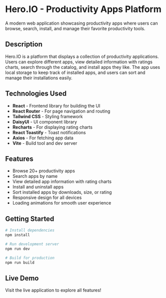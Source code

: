 # Hero.IO - Productivity Apps Platform

A modern web application showcasing productivity apps where users can browse, search, install, and manage their favorite productivity tools.

## Description

Hero.IO is a platform that displays a collection of productivity applications. Users can explore different apps, view detailed information with ratings charts, search through the catalog, and install apps they like. The app uses local storage to keep track of installed apps, and users can sort and manage their installations easily.

## Technologies Used

- **React** - Frontend library for building the UI
- **React Router** - For page navigation and routing
- **Tailwind CSS** - Styling framework
- **DaisyUI** - UI component library
- **Recharts** - For displaying rating charts
- **React Toastify** - Toast notifications
- **Axios** - For fetching app data
- **Vite** - Build tool and dev server

## Features

- Browse 20+ productivity apps
- Search apps by name
- View detailed app information with rating charts
- Install and uninstall apps
- Sort installed apps by downloads, size, or rating
- Responsive design for all devices
- Loading animations for smooth user experience

## Getting Started

```bash
# Install dependencies
npm install

# Run development server
npm run dev

# Build for production
npm run build
```

## Live Demo

Visit the live application to explore all features!
